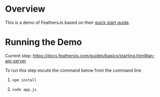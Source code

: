 # Overview
This is a demo of FeathersJs based on their [quick start guide](https://docs.feathersjs.com/guides/basics/starting.html#installing-feathers).

# Running the Demo
Current step: https://docs.feathersjs.com/guides/basics/starting.html#an-api-server

To run this step excute the command below from the command line

1. `npm install`

2. `node app.js`
